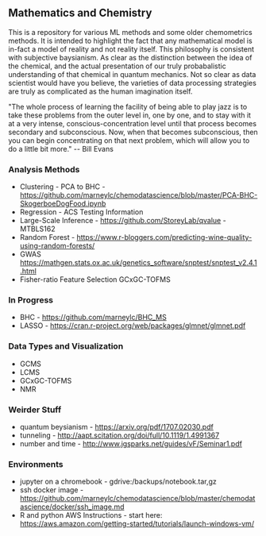 ## Mathematics and Chemistry
This is a repository for various ML methods and some older chemometrics methods. It is intended to highlight the fact that any mathematical model is in-fact a model of reality and not reality itself. This philosophy is consistent with subjective baysianism. As clear as the distinction between the idea of the chemical, and the actual presentation of our truly probabalistic understanding of that chemical in quantum mechanics. Not so clear as data scientist would have you believe, the varieties of data processing strategies are truly as complicated as the human imagination itself.

"The whole process of learning the facility of being able to play jazz is to take these problems from the outer level in, one by one, and to stay with it at a very intense, conscious-concentration level until that process becomes secondary and subconscious. Now, when that becomes subconscious, then you can begin concentrating on that next problem, which will allow you to do a little bit more." -- Bill Evans

### Analysis Methods
- Clustering - PCA to BHC - https://github.com/marneylc/chemodatascience/blob/master/PCA-BHC-SkogerboeDogFood.ipynb
- Regression - ACS Testing Information 
- Large-Scale Inference - https://github.com/StoreyLab/qvalue - MTBLS162
- Random Forest - https://www.r-bloggers.com/predicting-wine-quality-using-random-forests/
- GWAS https://mathgen.stats.ox.ac.uk/genetics_software/snptest/snptest_v2.4.1.html
- Fisher-ratio Feature Selection GCxGC-TOFMS

### In Progress
- BHC - https://github.com/marneylc/BHC_MS
- LASSO - https://cran.r-project.org/web/packages/glmnet/glmnet.pdf

### Data Types and Visualization
- GCMS
- LCMS
- GCxGC-TOFMS
- NMR

### Weirder Stuff
- quantum beysianism - https://arxiv.org/pdf/1707.02030.pdf
- tunneling - http://aapt.scitation.org/doi/full/10.1119/1.4991367
- number and time - http://www.jgsparks.net/guides/vF/Seminar1.pdf

### Environments
- jupyter on a chromebook - gdrive:/backups/notebook<date>.tar,gz
- ssh docker image - https://github.com/marneylc/chemodatascience/blob/master/chemodatascience/docker/ssh_image.md
- R and python AWS Instructions - start here: https://aws.amazon.com/getting-started/tutorials/launch-windows-vm/
